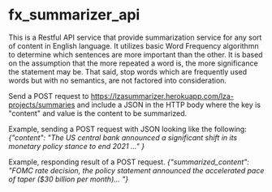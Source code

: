 # fx_summarizer_api

This is a Restful API service that provide summarization service for any sort of content in English language. It utilizes basic Word Frequency algorithmn to determine which sentences are more important than the other. It is based on the assumption that the more repeated a word is, the more significance the statement may be. That said, stop words which are frequently used words but with no semantics, are not factored into consideration. 

Send a POST request to https://lzasummarizer.herokuapp.com/lza-projects/summaries and include a JSON in the HTTP body where the key is "content" and value is the content to be summarized. 

Example, sending a POST request with JSON looking like the following:
*{"content": "The US central bank announced a significant shift in its monetary policy stance to end 2021 ..." }*

Example, responding result of a POST request. 
*{"summarized_content": "FOMC rate decision, the policy statement announced the accelerated pace of taper ($30 billion per month)... "}*
